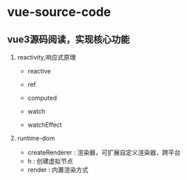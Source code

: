 # vue-source-code


## vue3源码阅读，实现核心功能


 1. reactivity,响应式原理
    - reactive
       
    - ref
    - computed
    - watch
    - watchEffect

 2. runtime-dom
    - createRenderer : 渲染器，可扩展自定义渲染器，跨平台
    - h : 创建虚拟节点
    - render : 内置渲染方式
    